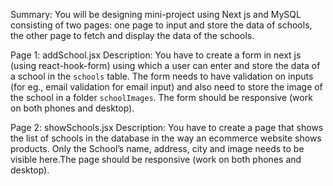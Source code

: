 Summary: 
You will be designing mini-project using Next js and MySQL consisting of two pages: one page to 
input and store the data of schools, the other page to fetch and display the data of the schools. 

Page 1: addSchool.jsx 
Description: You have to create a form in next js (using react-hook-form) using which a user can 
enter and store the data of a school in the `schools` table. The form needs to have validation on 
inputs (for eg., email validation for email input) and also need to store the image of the school in a 
folder `schoolImages`. The form should be responsive (work on both phones and desktop).


Page 2: showSchools.jsx
Description: You have to create a page that shows the list of schools in the database in the way an 
ecommerce website shows products. Only the School’s name, address, city and image needs to be 
visible here.The page should be responsive 
(work on both phones and desktop). 
